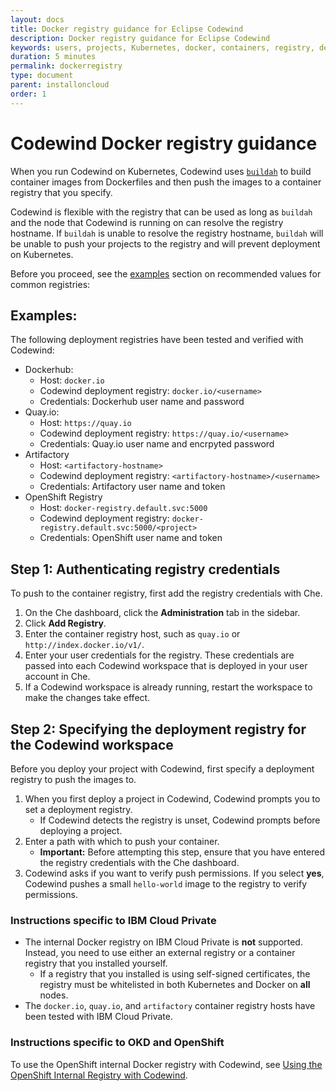 ```yaml
---
layout: docs
title: Docker registry guidance for Eclipse Codewind
description: Docker registry guidance for Eclipse Codewind
keywords: users, projects, Kubernetes, docker, containers, registry, deployment, push
duration: 5 minutes
permalink: dockerregistry
type: document
parent: installoncloud
order: 1
---
```

# Codewind Docker registry guidance

When you run Codewind on Kubernetes, Codewind uses [`buildah`](https://github.com/containers/buildah) to build container images from Dockerfiles and then push the images to a container registry that you specify.

Codewind is flexible with the registry that can be used as long as `buildah` and the node that Codewind is running on can resolve the registry hostname. If `buildah` is unable to resolve the registry hostname, `buildah` will be unable to push your projects to the registry and will prevent deployment on Kubernetes.

Before you proceed, see the [examples](#examples) section on recommended values for common registries:

## Examples:
The following deployment registries have been tested and verified with Codewind:
- Dockerhub:
    - Host: `docker.io`
    - Codewind deployment registry: `docker.io/<username>`
    - Credentials: Dockerhub user name and password
- Quay.io:
    - Host: `https://quay.io`
    - Codewind deployment registry: `https://quay.io/<username>`
    - Credentials: Quay.io user name and encrpyted password
- Artifactory
    - Host: `<artifactory-hostname>`
    - Codewind deployment registry: `<artifactory-hostname>/<username>`
    - Credentials: Artifactory user name and token
- OpenShift Registry
    - Host: `docker-registry.default.svc:5000`
    - Codewind deployment registry: `docker-registry.default.svc:5000/<project>`
    - Credentials: OpenShift user name and token
    
## Step 1: Authenticating registry credentials
To push to the container registry, first add the registry credentials with Che.
1. On the Che dashboard, click the **Administration** tab in the sidebar.
2. Click **Add Registry**.
3. Enter the container registry host, such as `quay.io` or `http://index.docker.io/v1/`.
4. Enter your user credentials for the registry.
These credentials are passed into each Codewind workspace that is deployed in your user account in Che.
5. If a Codewind workspace is already running, restart the workspace to make the changes take effect.

## Step 2: Specifying the deployment registry for the Codewind workspace
Before you deploy your project with Codewind, first specify a deployment registry to push the images to.
1. When you first deploy a project in Codewind, Codewind prompts you to set a deployment registry.
    - If Codewind detects the registry is unset, Codewind prompts before deploying a project.
2. Enter a path with which to push your container.
    - **Important:** Before attempting this step, ensure that you have entered the registry credentials with the Che dashboard.
3. Codewind asks if you want to verify push permissions. If you select **yes**, Codewind pushes a small `hello-world` image to the registry to verify permissions.

### Instructions specific to IBM Cloud Private
- The internal Docker registry on IBM Cloud Private is **not** supported. Instead, you need to use either an external registry or a container registry that you installed yourself.
    - If a registry that you installed is using self-signed certificates, the registry must be whitelisted in both Kubernetes and Docker on **all** nodes.
- The `docker.io`, `quay.io`, and `artifactory` container registry hosts have been tested with IBM Cloud Private.

### Instructions specific to OKD and OpenShift
To use the OpenShift internal Docker registry with Codewind, see [Using the OpenShift Internal Registry with Codewind](https://www.eclipse.org/codewind/openshiftregistry.html).